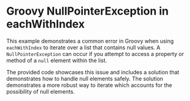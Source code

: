 # Groovy NullPointerException in eachWithIndex

This example demonstrates a common error in Groovy when using `eachWithIndex` to iterate over a list that contains null values.  A `NullPointerException` can occur if you attempt to access a property or method of a `null` element within the list.

The provided code showcases this issue and includes a solution that demonstrates how to handle null elements safely. The solution demonstrates a more robust way to iterate which accounts for the possibility of null elements.